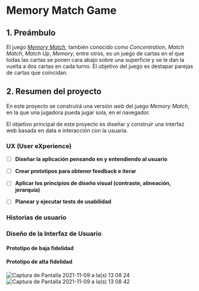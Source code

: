 # Memory Match Game



## 1. Preámbulo

El juego [_Memory Match_](https://en.wikipedia.org/wiki/Concentration_(card_game)),
también conocido como _Concentration_, _Match Match_, _Match Up_, _Memory_,
entre otros, es un juego de cartas en el que todas las cartas se ponen cara
abajo sobre una superficie y se le dan la vuelta a dos cartas en cada turno. El
objetivo del juego es destapar parejas de cartas que coincidan.


## 2. Resumen del proyecto

En este proyecto se construirá una versión _web_ del juego _Memory Match_, en la
que una jugadora pueda jugar sola, en el navegador.

El objetivo principal de este proyecto es diseñar y construir una
interfaz web basada en data e interacción con la usuaria.



### UX (User eXperience)

- [ ] **Diseñar la aplicación pensando en y entendiendo al usuario**

- [ ] **Crear prototipos para obtener feedback e iterar**

- [ ] **Aplicar los principios de diseño visual (contraste, alineación, jerarquía)**

- [ ] **Planear y ejecutar tests de usabilidad**


### Historias de usuario

### Diseño de la Interfaz de Usuario

#### Prototipo de baja fidelidad

#### Prototipo de alta fidelidad



![Captura de Pantalla 2021-11-09 a la(s) 13 08 24](https://user-images.githubusercontent.com/86631102/140988711-b13fd07c-3962-41a9-8486-d9408e49f380.png)
![Captura de Pantalla 2021-11-09 a la(s) 13 08 42](https://user-images.githubusercontent.com/86631102/140988717-7cfd2034-8193-4ae4-b14a-b89b0e39c0c6.png)

